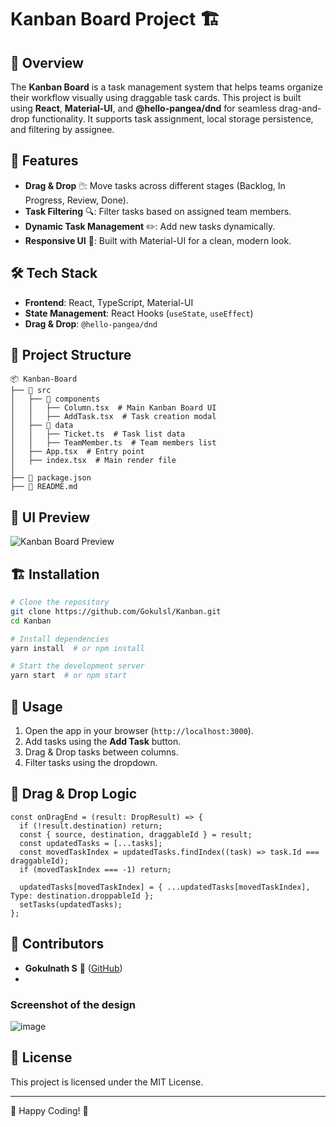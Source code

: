 # Kanban Board Project 🏗️

## 📌 Overview
The **Kanban Board** is a task management system that helps teams organize their workflow visually using draggable task cards. This project is built using **React**, **Material-UI**, and **@hello-pangea/dnd** for seamless drag-and-drop functionality. It supports task assignment, local storage persistence, and filtering by assignee.

## 🚀 Features
- **Drag & Drop** 🖱️: Move tasks across different stages (Backlog, In Progress, Review, Done).
- **Task Filtering** 🔍: Filter tasks based on assigned team members.
- **Dynamic Task Management** ✏️: Add new tasks dynamically.
- **Responsive UI** 📱: Built with Material-UI for a clean, modern look.

## 🛠️ Tech Stack
- **Frontend**: React, TypeScript, Material-UI
- **State Management**: React Hooks (`useState`, `useEffect`)
- **Drag & Drop**: `@hello-pangea/dnd`

## 📁 Project Structure
```
📦 Kanban-Board
├── 📂 src
│   ├── 📂 components
│   │   ├── Column.tsx  # Main Kanban Board UI
│   │   ├── AddTask.tsx  # Task creation modal
│   ├── 📂 data
│   │   ├── Ticket.ts  # Task list data
│   │   ├── TeamMember.ts  # Team members list
│   ├── App.tsx  # Entry point
│   ├── index.tsx  # Main render file
│
├── 📜 package.json
├── 📜 README.md
```

## 🎨 UI Preview
![Kanban Board Preview](https://via.placeholder.com/1000x500.png?text=Kanban+Board+UI+Preview)

## 🏗️ Installation
```sh
# Clone the repository
git clone https://github.com/Gokulsl/Kanban.git
cd Kanban

# Install dependencies
yarn install  # or npm install

# Start the development server
yarn start  # or npm start
```

## 🎯 Usage
1. Open the app in your browser (`http://localhost:3000`).
2. Add tasks using the **Add Task** button.
3. Drag & Drop tasks between columns.
4. Filter tasks using the dropdown.

## 🔄 Drag & Drop Logic
```tsx
const onDragEnd = (result: DropResult) => {
  if (!result.destination) return;
  const { source, destination, draggableId } = result;
  const updatedTasks = [...tasks];
  const movedTaskIndex = updatedTasks.findIndex((task) => task.Id === draggableId);
  if (movedTaskIndex === -1) return;

  updatedTasks[movedTaskIndex] = { ...updatedTasks[movedTaskIndex], Type: destination.droppableId };
  setTasks(updatedTasks);
};
```

## 🤝 Contributors
- **Gokulnath S** 🚀 ([GitHub](https://github.com/Gokulsl))
- 
### Screenshot of the design


![image](https://github.com/user-attachments/assets/a0eba4fb-caa3-4d4b-ae8a-78970da36f26)

## 📜 License
This project is licensed under the MIT License.

---
🚀 Happy Coding! 🎯


